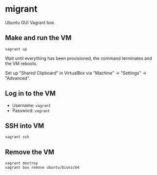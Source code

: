 # migrant

Ubuntu GUI Vagrant box.

## Make and run the VM

```
vagrant up
```

Wait until everything has been provisioned, the command terminates and the VM reboots.

Set up "Shared Clipboard" in VirtualBox via "Machine" -> "Settings" -> "Advanced".

## Log in to the VM

- Username: `vagrant`
- Password: `vagrant`

## SSH into VM

```
vagrant ssh
```

## Remove the VM

```
vagrant destroy
vagrant box remove ubuntu/bionic64
```
